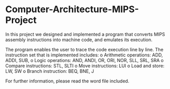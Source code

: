 # Computer-Architecture-MIPS-Project
In this project we designed and implemented a program that converts MIPS assembly instructions into machine code, and emulates its execution.

The program enables the user to trace the code execution line by line. The instruction set that is implemented includes: o Arithmetic operations: ADD, ADDI, SUB, o Logic operations: AND, ANDI, OR, ORI, NOR, SLL, SRL, SRA o Compare instructions: STL, SLTI o Move instructions: LUI o Load and store: LW, SW o Branch instruction: BEQ, BNE, J

For further information, please read the word file included.
